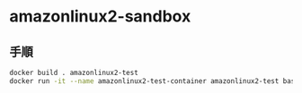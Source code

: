 # amazonlinux2-sandbox

## 手順

```sh
docker build . amazonlinux2-test
docker run -it --name amazonlinux2-test-container amazonlinux2-test bash
```